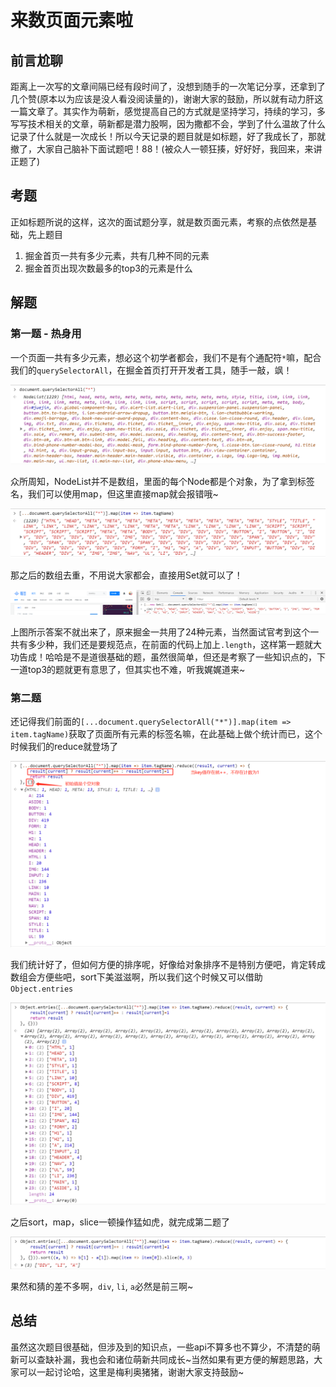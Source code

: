 # 来数页面元素啦

## 前言尬聊

距离上一次写的文章间隔已经有段时间了，没想到随手的一次笔记分享，还拿到了几个赞(原本以为应该是没人看没阅读量的)，谢谢大家的鼓励，所以就有动力肝这一篇文章了。其实作为萌新，感觉提高自己的方式就是坚持学习，持续的学习，多写写技术相关的文章，萌新都是潜力股啊，因为撒都不会，学到了什么温故了什么记录了什么就是一次成长！所以今天记录的题目就是如标题，好了我成长了，那就撤了，大家自己脑补下面试题吧！88！(被众人一顿狂揍，好好好，我回来，来讲正题了)

## 考题

正如标题所说的这样，这次的面试题分享，就是数页面元素，考察的点依然是基础，先上题目

1. 掘金首页一共有多少元素，共有几种不同的元素
2. 掘金首页出现次数最多的top3的元素是什么

## 解题

### 第一题 - 热身用

一个页面一共有多少元素，想必这个初学者都会，我们不是有个通配符`*`嘛，配合我们的`querySelectorAll`，在掘金首页打开开发者工具，随手一敲，飒！

![](./images/通配符查找页面元素个数.jpg)

众所周知，NodeList并不是数组，里面的每个Node都是个对象，为了拿到标签名，我们可以使用map，但这里直接map就会报错哦~

![](./images/拿到标签名.jpg)

那之后的数组去重，不用说大家都会，直接用Set就可以了！

![](./images/去重.jpg)

上图所示答案不就出来了，原来掘金一共用了24种元素，当然面试官考到这个一共有多少种，我们还是要规范点，在前面的代码上加上`.length`，这样第一题就大功告成！哈哈是不是道很基础的题，虽然很简单，但还是考察了一些知识点的，下一道top3的题就更有意思了，但其实也不难，听我娓娓道来~

### 第二题

还记得我们前面的`[...document.querySelectorAll("*")].map(item => item.tagName)`获取了页面所有元素的标签名嘛，在此基础上做个统计而已，这个时候我们的reduce就登场了

![](./images/reduce登场.jpg)

我们统计好了，但如何方便的排序呢，好像给对象排序不是特别方便吧，肯定转成数组会方便些吧，sort下美滋滋啊，所以我们这个时候又可以借助`Object.entries`

![](./images/entries方法.jpg)

之后sort，map，slice一顿操作猛如虎，就完成第二题了

![](./images/搞定第二题.jpg)

果然和猜的差不多啊，`div`, `li`, `a`必然是前三啊~

## 总结

虽然这次题目很基础，但涉及到的知识点，一些api不算多也不算少，不清楚的萌新可以查缺补漏，我也会和诸位萌新共同成长~当然如果有更方便的解题思路，大家可以一起讨论哈，这里是梅利奥猪猪，谢谢大家支持鼓励~